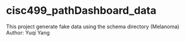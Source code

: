 # cisc499_pathDashboard_data
This project generate fake data using the schema directory (Melanoma)
Author: Yuqi Yang
